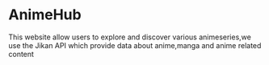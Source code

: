 # AnimeHub
This website allow users to explore and discover various animeseries,we use the Jikan API which provide data about anime,manga and
anime related content
